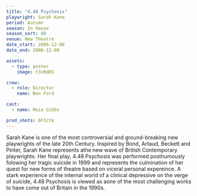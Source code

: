 ```yaml
---
title: "4.48 Psychosis"
playwright: Sarah Kane
period: Autumn
season: In House
season_sort: 80
venue: New Theatre
date_start: 2006-12-06
date_end: 2006-12-09

assets:
  - type: poster
    image: t3vNdDS

crew:
  - role: Director
    name: Ben Ford

cast:
  - name: Maia Gibbs

prod_shots: 6F3ctk
---
```


Sarah Kane is one of the most controversial and ground-breaking new playwrights of the late 20th Century. Inspired by Bond, Artaud, Beckett and Pinter, Sarah Kane represents athe new wave of British Contemporary playwrights. Her final play, 4.48 Psychosis was performed posthumously folowing her tragic suicide in 1999 and represents the culmination of her quest for new forms of theatre based on viceral personal expereince. A stark experience of the internal world of a clinical depressive on the verge of suicide, 4.48 Psychosis is viewed as aone of the most challenging works to have come out of Britain in the 1990s.

